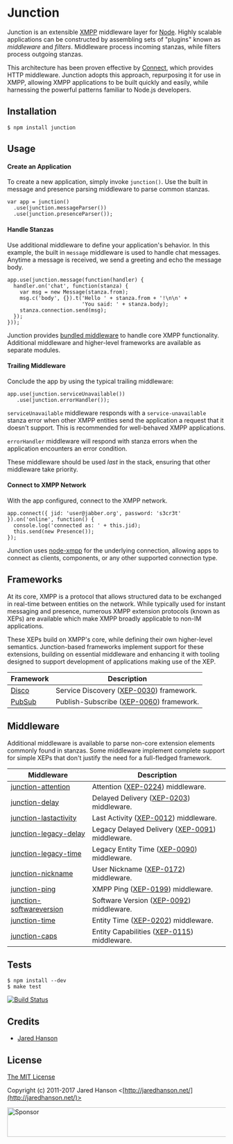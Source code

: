 # Junction

Junction is an extensible [XMPP](http://xmpp.org/) middleware layer for [Node](http://nodejs.org).
Highly scalable applications can be constructed by assembling sets of "plugins"
known as _middleware_ and _filters_.  Middleware process incoming stanzas, while
filters process outgoing stanzas.

This architecture has been proven effective by [Connect](http://www.senchalabs.org/connect/),
which provides HTTP middleware.  Junction adopts this approach, repurposing it
for use in XMPP, allowing XMPP applications to be built quickly and easily,
while harnessing the powerful patterns familiar to Node.js developers.

## Installation

    $ npm install junction

## Usage

#### Create an Application

To create a new application, simply invoke `junction()`.  Use the built in
message and presence parsing middleware to parse common stanzas.

    var app = junction()
      .use(junction.messageParser())
      .use(junction.presenceParser());

#### Handle Stanzas

Use additional middleware to define your application's behavior.  In this
example, the built in `message` middleware is used to handle chat messages.
Anytime a message is received, we send a greeting and echo the message body.

    app.use(junction.message(function(handler) {
      handler.on('chat', function(stanza) {
        var msg = new Message(stanza.from);
        msg.c('body', {}).t('Hello ' + stanza.from + '!\n\n' +
                            'You said: ' + stanza.body);
        stanza.connection.send(msg);
      });
    }));
    
Junction provides [bundled middleware](https://github.com/jaredhanson/junction/tree/master/lib/junction/middleware)
to handle core XMPP functionality.  Additional middleware and higher-level
frameworks are available as separate modules.

#### Trailing Middleware

Conclude the app by using the typical trailing middleware:

    app.use(junction.serviceUnavailable())
       .use(junction.errorHandler());

`serviceUnavailable` middleware responds with a `service-unavailable` stanza
error when other XMPP entities send the application a request that it doesn't
support.  This is recommended for well-behaved XMPP applications.

`errorHandler` middleware will respond with stanza errors when the application
encounters an error condition.

These middleware should be used _last_ in the stack, ensuring that other
middleware take priority.

#### Connect to XMPP Network

With the app configured, connect to the XMPP network.

    app.connect({ jid: 'user@jabber.org', password: 's3cr3t' }).on('online', function() {
      console.log('connected as: ' + this.jid);
      this.send(new Presence());
    });

Junction uses [node-xmpp](https://github.com/astro/node-xmpp) for the underlying
connection, allowing apps to connect as clients, components, or any other
supported connection type.

## Frameworks

At its core, XMPP is a protocol that allows structured data to be exchanged in
real-time between entities on the network.  While typically used for instant
messaging and presence, numerous XMPP extension protocols (known as XEPs) are
available which make XMPP broadly applicable to non-IM applications.

These XEPs build on XMPP's core, while defining their own higher-level
semantics.  Junction-based frameworks implement support for these extensions,
building on essential middleware and enhancing it with tooling designed to
support development of applications making use of the XEP.

<table>
  <thead>
    <tr><th>Framework</th><th>Description</th></tr>
  </thead>
  <tbody>
    <tr><td><a href="https://github.com/jaredhanson/junction-disco">Disco</a></td><td>Service Discovery (<a href="http://xmpp.org/extensions/xep-0030.html">XEP-0030</a>) framework.</td></tr>
    <tr><td><a href="https://github.com/jaredhanson/junction-pubsub">PubSub</a></td><td>Publish-Subscribe (<a href="http://xmpp.org/extensions/xep-0060.html">XEP-0060</a>) framework.</td></tr>
  </tbody>
</table>

## Middleware

Additional middleware is available to parse non-core extension elements commonly
found in stanzas.  Some middleware implement complete support for simple XEPs
that don't justify the need for a full-fledged framework.

<table>
  <thead>
    <tr><th>Middleware</th><th>Description</th></tr>
  </thead>
  <tbody>
    <tr><td><a href="https://github.com/jaredhanson/junction-attention">junction-attention</a></td><td>Attention (<a href="http://xmpp.org/extensions/xep-0224.html">XEP-0224</a>) middleware.</td></tr>
    <tr><td><a href="https://github.com/jaredhanson/junction-delay">junction-delay</a></td><td>Delayed Delivery (<a href="http://xmpp.org/extensions/xep-0203.html">XEP-0203</a>) middleware.</td></tr>
    <tr><td><a href="https://github.com/jaredhanson/junction-lastactivity">junction-lastactivity</a></td><td>Last Activity (<a href="http://xmpp.org/extensions/xep-0012.html">XEP-0012</a>) middleware.</td></tr>
    <tr><td><a href="https://github.com/jaredhanson/junction-legacy-delay">junction-legacy-delay</a></td><td>Legacy Delayed Delivery (<a href="http://xmpp.org/extensions/xep-0091.html">XEP-0091</a>) middleware.</td></tr>
    <tr><td><a href="https://github.com/jaredhanson/junction-legacy-time">junction-legacy-time</a></td><td>Legacy Entity Time (<a href="http://xmpp.org/extensions/xep-0090.html">XEP-0090</a>) middleware.</td></tr>
    <tr><td><a href="https://github.com/jaredhanson/junction-nickname">junction-nickname</a></td><td>User Nickname (<a href="http://xmpp.org/extensions/xep-0172.html">XEP-0172</a>) middleware.</td></tr>
    <tr><td><a href="https://github.com/jaredhanson/junction-ping">junction-ping</a></td><td>XMPP Ping (<a href="http://xmpp.org/extensions/xep-0199.html">XEP-0199</a>) middleware.</td></tr>
    <tr><td><a href="https://github.com/jaredhanson/junction-softwareversion">junction-softwareversion</a></td><td>Software Version (<a href="http://xmpp.org/extensions/xep-0092.html">XEP-0092</a>) middleware.</td></tr>
    <tr><td><a href="https://github.com/jaredhanson/junction-time">junction-time</a></td><td>Entity Time (<a href="http://xmpp.org/extensions/xep-0202.html">XEP-0202</a>) middleware.</td></tr>
    <tr><td><a href="https://github.com/Daniel15/junction-caps">junction-caps</a></td><td>Entity Capabilities (<a href="http://xmpp.org/extensions/xep-0115.html">XEP-0115</a>) middleware.</td></tr>
  </tbody>
</table>

## Tests

    $ npm install --dev
    $ make test

[![Build Status](https://secure.travis-ci.org/jaredhanson/junction.png)](http://travis-ci.org/jaredhanson/junction)

## Credits

  - [Jared Hanson](http://github.com/jaredhanson)

## License

[The MIT License](http://opensource.org/licenses/MIT)

Copyright (c) 2011-2017 Jared Hanson <[http://jaredhanson.net/](http://jaredhanson.net/)>

<a target='_blank' rel='nofollow' href='https://app.codesponsor.io/link/vK9dyjRnnWsMzzJTQ57fRJpH/jaredhanson/junction'>  <img alt='Sponsor' width='888' height='68' src='https://app.codesponsor.io/embed/vK9dyjRnnWsMzzJTQ57fRJpH/jaredhanson/junction.svg' /></a>
